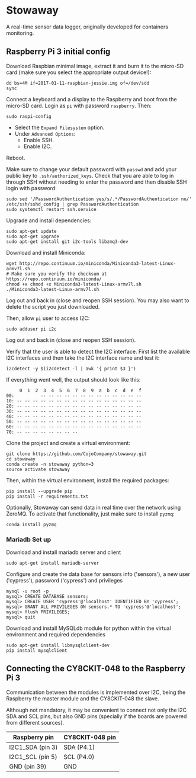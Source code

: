 # Stowaway

A real-time sensor data logger, originally developed for containers monitoring.

## Raspberry Pi 3 initial config

Download Raspbian minimal image, extract it and burn it to the micro-SD card (make sure you select the appropriate output device!):

    dd bs=4M if=2017-01-11-raspbian-jessie.img of=/dev/sdd
    sync

Connect a keyboard and a display to the Raspberry and boot from the micro-SD card. Login as `pi` with password `raspberry`. Then:

    sudo raspi-config

- Select the `Expand Filesystem` option.
- Under `Advanced Options`:
  - Enable SSH.
  - Enable I2C.

Reboot.

Make sure to change your default password with `passwd` and add your public key to `.ssh/authorized_keys`. Check that you are able to log in through SSH without needing to enter the password and then disable SSH login with password:

    sudo sed '/PasswordAuthentication yes/s/.*/PasswordAuthentication no/' /etc/ssh/sshd_config | grep PasswordAuthentication
    sudo systemctl restart ssh.service

Upgrade and install dependencies:

    sudo apt-get update
    sudo apt-get upgrade
    sudo apt-get install git i2c-tools libzmq3-dev

Download and install Miniconda:

    wget http://repo.continuum.io/miniconda/Miniconda3-latest-Linux-armv7l.sh
    # Make sure you verify the checksum at https://repo.continuum.io/miniconda/
    chmod +x chmod +x Miniconda3-latest-Linux-armv7l.sh
    ./Miniconda3-latest-Linux-armv7l.sh

Log out and back in (close and reopen SSH session). You may also want to delete the script you just downloaded.

Then, allow `pi` user to access I2C:

    sudo adduser pi i2c

Log out and back in (close and reopen SSH session).

Verify that the user is able to detect the I2C interface. First list the available I2C interfaces and then take the I2C interface name and test it:

    i2cdetect -y $(i2cdetect -l | awk '{ print $3 }')

If everything went well, the output should look like this:

         0  1  2  3  4  5  6  7  8  9  a  b  c  d  e  f
    00:          -- -- -- -- -- -- -- -- -- -- -- -- --
    10: -- -- -- -- -- -- -- -- -- -- -- -- -- -- -- --
    20: -- -- -- -- -- -- -- -- -- -- -- -- -- -- -- --
    30: -- -- -- -- -- -- -- -- -- -- -- -- -- -- -- --
    40: -- -- -- -- -- -- -- -- -- -- -- -- -- -- -- --
    50: -- -- -- -- -- -- -- -- -- -- -- -- -- -- -- --
    60: -- -- -- -- -- -- -- -- -- -- -- -- -- -- -- --
    70: -- -- -- -- -- -- -- --

Clone the project and create a virtual environment:

    git clone https://github.com/CojoCompany/stowaway.git
    cd stowaway
    conda create -n stowaway python=3
    source activate stowaway

Then, within the virtual environment, install the required packages:

    pip install --upgrade pip
    pip install -r requirements.txt

Optionally, Stowaway can send data in real time over the network using ZeroMQ. To activate that functionality, just make sure to install `pyzmq`:

    conda install pyzmq

### Mariadb Set up

Download and install mariadb server and client

    sudo apt-get install mariadb-server
    
Configure and create the data base for sensors info ('sensors'), a new user ('cypress'), password ('cypress') and privileges
    
    mysql -u root -p
    mysql> CREATE DATABASE sensors;
    mysql> CREATE USER 'cypress'@'localhost' IDENTIFIED BY 'cypress';
    mysql> GRANT ALL PRIVILEGES ON sensors.* TO 'cypress'@'localhost';
    mysql> flush PRIVILEGES;
    mysql> quit

Download and install MySQLdb module for python within the virtual environment and required dependencies

    sudo apt-get install libmysqlclient-dev 
    pip install mysqlclient
    
    
## Connecting the CY8CKIT-048 to the Raspberry Pi 3

Communication between the modules is implemented over I2C, being the Raspberry the master module and the CY8CKIT-048 the slave.

Although not mandatory, it may be convenient to connect not only the I2C SDA and SCL pins, but also GND pins (specially if the boards are powered from different sources).

| Raspberry pin | CY8CKIT-048 pin |
| --- | --- |
| I2C1\_SDA (pin 3) | SDA (P4.1) |
| I2C1\_SCL (pin 5) | SCL (P4.0) |
| GND (pin 39) | GND |
